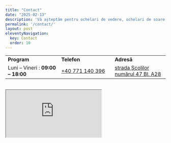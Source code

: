 ```yaml
---
title: "Contact"
date: "2025-02-13"
description: 'Vă așteptăm pentru ochelari de vedere, ochelari de soare, accesorii, lentile de contact și altele la ArtlensOptic'
permalink: '/contact/'
layout: post
eleventyNavigation:
  key: Contact
  order: 10
---
```

<table class="table table-striped">
  <tbody>
    <tr style="height: 18px;">
      <td style="width: 32.9935%; height: 18px;"><strong>Program</strong></td>
      <td style="width: 32.9935%; height: 18px;"><strong>Telefon</strong></td>
      <td style="width: 32.9935%; height: 18px;"><strong>Adresă</strong></td>
    </tr>
    <tr style="height: 18px;">
      <td style="width: 32.9935%; height: 18px;">Luni – Vineri : <strong>09:00 – 18:00</strong></td>
      <td style="width: 32.9954%; height: 18px;"><a href="tel:+40771140396">+40 771 140 396</a></td>
      <td style="width: 32.9935%; height: 18px;"><a href="https://ul.waze.com/ul?preview_venue_id=18350533.183243183.16311382&amp;navigate=yes" target="_blank" rel="noopener">strada Școlilor numărul 47 Bl. A28</a></td>
    </tr>
  </tbody>
</table>
 <br>
<iframe src="https://www.google.com/maps/embed?pb=!1m18!1m12!1m3!1d2808.1206931104134!2d27.956767415423116!3d45.26557097909918!2m3!1f0!2f0!3f0!3m2!1i1024!2i768!4f13.1!3m3!1m2!1s0x40b729e5525ba093%3A0x65a12916615427c9!2sArtLens%20Optic!5e0!3m2!1sro!2sro!4v1607364844486!5m2!1sro!2sro" class="map"></iframe>